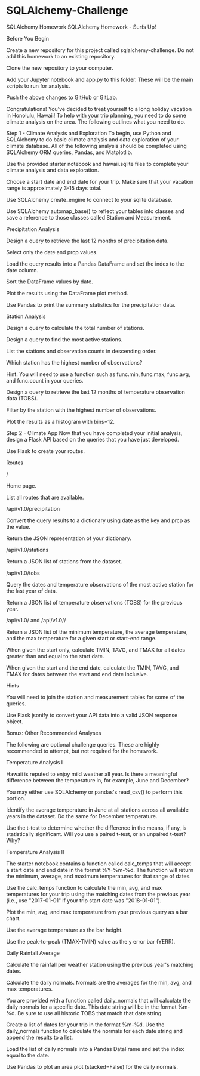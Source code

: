 # SQLAlchemy-Challenge
SQLAlchemy Homework
SQLAlchemy Homework - Surfs Up!

Before You Begin


Create a new repository for this project called sqlalchemy-challenge. Do not add this homework to an existing repository.


Clone the new repository to your computer.


Add your Jupyter notebook and app.py to this folder. These will be the main scripts to run for analysis.


Push the above changes to GitHub or GitLab.



Congratulations! You've decided to treat yourself to a long holiday vacation in Honolulu, Hawaii! To help with your trip planning, you need to do some climate analysis on the area. The following outlines what you need to do.

Step 1 - Climate Analysis and Exploration
To begin, use Python and SQLAlchemy to do basic climate analysis and data exploration of your climate database. All of the following analysis should be completed using SQLAlchemy ORM queries, Pandas, and Matplotlib.


Use the provided starter notebook and hawaii.sqlite files to complete your climate analysis and data exploration.


Choose a start date and end date for your trip. Make sure that your vacation range is approximately 3-15 days total.


Use SQLAlchemy create_engine to connect to your sqlite database.


Use SQLAlchemy automap_base() to reflect your tables into classes and save a reference to those classes called Station and Measurement.



Precipitation Analysis


Design a query to retrieve the last 12 months of precipitation data.


Select only the date and prcp values.


Load the query results into a Pandas DataFrame and set the index to the date column.


Sort the DataFrame values by date.


Plot the results using the DataFrame plot method.



Use Pandas to print the summary statistics for the precipitation data.



Station Analysis


Design a query to calculate the total number of stations.


Design a query to find the most active stations.


List the stations and observation counts in descending order.


Which station has the highest number of observations?


Hint: You will need to use a function such as func.min, func.max, func.avg, and func.count in your queries.




Design a query to retrieve the last 12 months of temperature observation data (TOBS).


Filter by the station with the highest number of observations.


Plot the results as a histogram with bins=12.







Step 2 - Climate App
Now that you have completed your initial analysis, design a Flask API based on the queries that you have just developed.

Use Flask to create your routes.


Routes


/


Home page.


List all routes that are available.




/api/v1.0/precipitation


Convert the query results to a dictionary using date as the key and prcp as the value.


Return the JSON representation of your dictionary.




/api/v1.0/stations

Return a JSON list of stations from the dataset.



/api/v1.0/tobs


Query the dates and temperature observations of the most active station for the last year of data.


Return a JSON list of temperature observations (TOBS) for the previous year.




/api/v1.0/<start> and /api/v1.0/<start>/<end>


Return a JSON list of the minimum temperature, the average temperature, and the max temperature for a given start or start-end range.


When given the start only, calculate TMIN, TAVG, and TMAX for all dates greater than and equal to the start date.


When given the start and the end date, calculate the TMIN, TAVG, and TMAX for dates between the start and end date inclusive.





Hints


You will need to join the station and measurement tables for some of the queries.


Use Flask jsonify to convert your API data into a valid JSON response object.




Bonus: Other Recommended Analyses

The following are optional challenge queries. These are highly recommended to attempt, but not required for the homework.


Temperature Analysis I


Hawaii is reputed to enjoy mild weather all year. Is there a meaningful difference between the temperature in, for example, June and December?


You may either use SQLAlchemy or pandas's read_csv() to perform this portion.


Identify the average temperature in June at all stations across all available years in the dataset. Do the same for December temperature.


Use the t-test to determine whether the difference in the means, if any, is statistically significant. Will you use a paired t-test, or an unpaired t-test? Why?



Temperature Analysis II


The starter notebook contains a function called calc_temps that will accept a start date and end date in the format %Y-%m-%d. The function will return the minimum, average, and maximum temperatures for that range of dates.


Use the calc_temps function to calculate the min, avg, and max temperatures for your trip using the matching dates from the previous year (i.e., use "2017-01-01" if your trip start date was "2018-01-01").


Plot the min, avg, and max temperature from your previous query as a bar chart.


Use the average temperature as the bar height.


Use the peak-to-peak (TMAX-TMIN) value as the y error bar (YERR).






Daily Rainfall Average


Calculate the rainfall per weather station using the previous year's matching dates.


Calculate the daily normals. Normals are the averages for the min, avg, and max temperatures.


You are provided with a function called daily_normals that will calculate the daily normals for a specific date. This date string will be in the format %m-%d. Be sure to use all historic TOBS that match that date string.


Create a list of dates for your trip in the format %m-%d. Use the daily_normals function to calculate the normals for each date string and append the results to a list.


Load the list of daily normals into a Pandas DataFrame and set the index equal to the date.


Use Pandas to plot an area plot (stacked=False) for the daily normals.